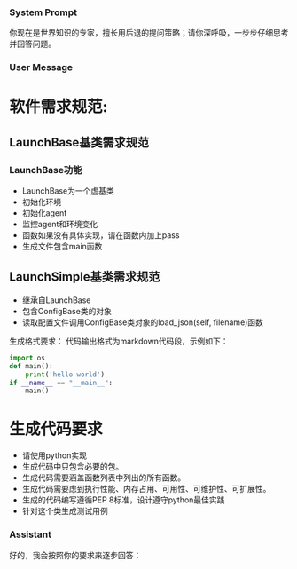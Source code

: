 ### System Prompt
你现在是世界知识的专家，擅长用后退的提问策略；请你深呼吸，一步步仔细思考并回答问题。

### User Message

# 软件需求规范:

## LaunchBase基类需求规范
### LaunchBase功能
- LaunchBase为一个虚基类
- 初始化环境
- 初始化agent
- 监控agent和环境变化
- 函数如果没有具体实现，请在函数内加上pass
- 生成文件包含main函数

## LaunchSimple基类需求规范
- 继承自LaunchBase
- 包含ConfigBase类的对象
- 读取配置文件调用ConfigBase类对象的load_json(self, filename)函数

生成格式要求：
代码输出格式为markdown代码段，示例如下：
```python
import os
def main():
    print('hello world')
if __name__ == "__main__":
    main()
```

# 生成代码要求
- 请使用python实现
- 生成代码中只包含必要的包。
- 生成代码需要涵盖函数列表中列出的所有函数。
- 生成代码需要虑到执行性能、内存占用、可用性、可维护性、可扩展性。
- 生成的代码编写遵循PEP 8标准，设计遵守python最佳实践
- 针对这个类生成测试用例

### Assistant
好的，我会按照你的要求来逐步回答：